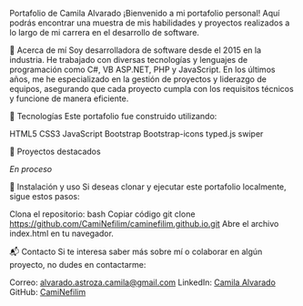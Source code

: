 Portafolio de Camila Alvarado
¡Bienvenido a mi portafolio personal! Aquí podrás encontrar una muestra de mis habilidades y proyectos realizados a lo largo de mi carrera en el desarrollo de software.

🚀 Acerca de mí
Soy desarrolladora de software desde el 2015 en la industria. He trabajado con diversas tecnologías y lenguajes de programación como C#, VB ASP.NET, PHP y JavaScript. En los últimos años, me he especializado en la gestión de proyectos y liderazgo de equipos, asegurando que cada proyecto cumpla con los requisitos técnicos y funcione de manera eficiente.

🌟 Tecnologías
Este portafolio fue construido utilizando:

HTML5
CSS3
JavaScript
Bootstrap
Bootstrap-icons
typed.js
swiper

📂 Proyectos destacados

*En proceso*

🔧 Instalación y uso
Si deseas clonar y ejecutar este portafolio localmente, sigue estos pasos:

Clona el repositorio:
bash
Copiar código
git clone https://github.com/CamiNefilim/caminefilim.github.io.git
Abre el archivo index.html en tu navegador.

📬 Contacto
Si te interesa saber más sobre mí o colaborar en algún proyecto, no dudes en contactarme:

Correo: alvarado.astroza.camila@gmail.com
LinkedIn: [Camila Alvarado](https://www.linkedin.com/in/camila-alvarado-astroza-52b0b6141/)
GitHub: [CamiNefilim](https://github.com/CamiNefilim)
